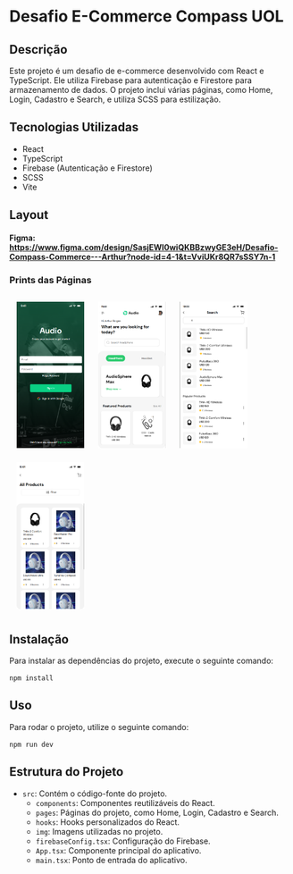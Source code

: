 # Desafio E-Commerce Compass UOL

## Descrição
Este projeto é um desafio de e-commerce desenvolvido com React e TypeScript. Ele utiliza Firebase para autenticação e Firestore para armazenamento de dados. O projeto inclui várias páginas, como Home, Login, Cadastro e Search, e utiliza SCSS para estilização.

## Tecnologias Utilizadas
- React
- TypeScript
- Firebase (Autenticação e Firestore)
- SCSS
- Vite

## Layout
#### Figma: <https://www.figma.com/design/SasjEWI0wiQKBBzwyGE3eH/Desafio-Compass-Commerce---Arthur?node-id=4-1&t=VviUKr8QR7sSSY7n-1>

### Prints das Páginas
<div style="display: flex; flex-wrap: wrap;">
    <img src="./src/img/login.png" alt="Página de Login" style="width: 24%; margin: 2.5%;" />
    <img src="./src/img/home.png" alt="Página Inicial" style="width: 24%; margin: 2.5%;" />
    <img src="./src/img/searchPrint.png" alt="Página de Busca" style="width: 24%; margin: 2.5%;" />
    <img src="./src/img/products.png" alt="Página de Produtos" style="width: 24%; margin: 2.5%;" />
</div>

## Instalação
Para instalar as dependências do projeto, execute o seguinte comando:
```
npm install
```

## Uso
Para rodar o projeto, utilize o seguinte comando:
```
npm run dev
```

## Estrutura do Projeto
- `src`: Contém o código-fonte do projeto.
  - `components`: Componentes reutilizáveis do React.
  - `pages`: Páginas do projeto, como Home, Login, Cadastro e Search.
  - `hooks`: Hooks personalizados do React.
  - `img`: Imagens utilizadas no projeto.
  - `firebaseConfig.tsx`: Configuração do Firebase.
  - `App.tsx`: Componente principal do aplicativo.
  - `main.tsx`: Ponto de entrada do aplicativo.


